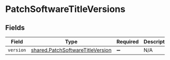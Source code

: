 # PatchSoftwareTitleVersions


## Fields

| Field                                                                                       | Type                                                                                        | Required                                                                                    | Description                                                                                 |
| ------------------------------------------------------------------------------------------- | ------------------------------------------------------------------------------------------- | ------------------------------------------------------------------------------------------- | ------------------------------------------------------------------------------------------- |
| `version`                                                                                   | [shared.PatchSoftwareTitleVersion](../../../sdk/models/shared/patchsoftwaretitleversion.md) | :heavy_minus_sign:                                                                          | N/A                                                                                         |